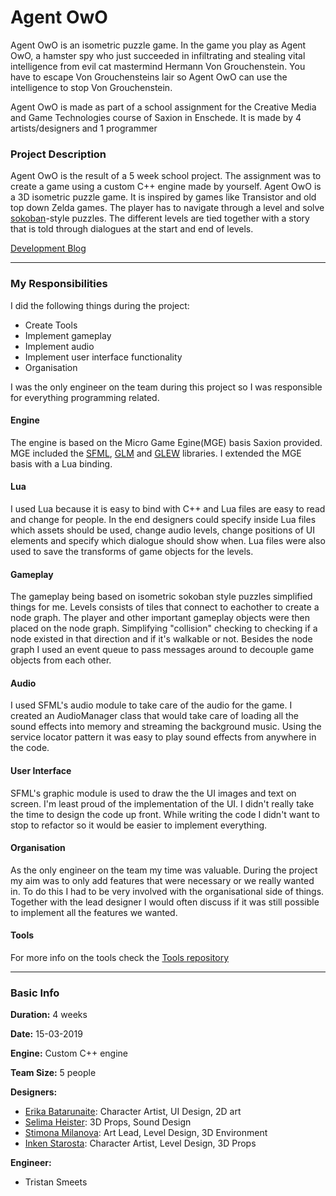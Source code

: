# Agent OwO

Agent OwO is an isometric puzzle game. In the game you play as Agent OwO, a hamster spy who just succeeded in infiltrating and stealing vital intelligence from evil cat mastermind Hermann Von Grouchenstein. You have to escape Von Grouchensteins lair so Agent OwO can use the intelligence to stop Von Grouchenstein.

Agent OwO is made as part of a school assignment for the Creative Media and Game Technologies course of Saxion in Enschede. It is made by 4 artists/designers and 1 programmer

### Project Description
Agent OwO is the result of a 5 week school project. The assignment was to create a game using a custom C++ engine made by yourself.
Agent OwO is a 3D isometric puzzle game. It is inspired by games like Transistor and old top down Zelda games. The player has to navigate through a level and solve [sokoban][5]-style puzzles. The different levels are tied together with a story that is told through dialogues at the start and end of levels.

[Development Blog][6]

---

### My Responsibilities
I did the following things during the project:
- Create Tools
- Implement gameplay
- Implement audio
- Implement user interface functionality
- Organisation

I was the only engineer on the team during this project so I was responsible for everything programming related. 

#### Engine
The engine is based on the Micro Game Egine(MGE) basis Saxion provided. MGE included the [SFML][7], [GLM][8] and [GLEW][9] libraries. I extended the MGE basis with a Lua binding. 

#### Lua
I used Lua because it is easy to bind with C++ and Lua files are easy to read and change for people. In the end designers could specify inside Lua files which assets should be used, change audio levels, change positions of UI elements and specify which dialogue should show when. Lua files were also used to save the transforms of game objects for the levels.

#### Gameplay
The gameplay being based on isometric sokoban style puzzles simplified things for me. Levels consists of tiles that connect to eachother to create a node graph. The player and other important gameplay objects were then placed on the node graph. Simplifying "collision" checking to checking if a node existed in that direction and if it's walkable or not. Besides the node graph I used an event queue to pass messages around to decouple game objects from each other.

#### Audio
I used SFML's audio module to take care of the audio for the game. I created an AudioManager class that would take care of loading all the sound effects into memory and streaming the background music. Using the service locator pattern it was easy to play sound effects from anywhere in the code. 

#### User Interface
SFML's graphic module is used to draw the the UI images and text on screen. I'm least proud of the implementation of the UI. I didn't really take the time to design the code up front. While writing the code I didn't want to stop to refactor so it would be easier to implement everything.

#### Organisation
As the only engineer on the team my time was valuable. During the project my aim was to only add features that were necessary or we really wanted in. To do this I had to be very involved with the organisational side of things. Together with the lead designer I would often discuss if it was still possible to implement all the features we wanted. 

#### Tools
For more info on the tools check the [Tools repository][10]

---
### Basic Info
**Duration:** 4 weeks

**Date:** 15-03-2019

**Engine:** Custom C++ engine

**Team Size:** 5 people

**Designers:**
- [Erika Batarunaite][2]: Character Artist, UI Design, 2D art
- [Selima Heister][11]: 3D Props, Sound Design
- [Stimona Milanova][3]: Art Lead, Level Design, 3D Environment
- [Inken Starosta][12]: Character Artist, Level Design, 3D Props

**Engineer:**
- Tristan Smeets

 [2]: https://www.artstation.com/eriminati
 [3]: https://www.artstation.com/milva
 [4]: https://github.com/TristanSmeets/Agent-OwO
 [5]: https://en.wikipedia.org/wiki/Sokoban
 [6]: https://brocknoeyes99.tumblr.com/page/4
 [7]: https://www.sfml-dev.org/
 [8]: https://glm.g-truc.net/0.9.9/index.html
 [9]: http://glew.sourceforge.net/
 [10]: https://github.com/TristanSmeets/Agent-OwO-Tools
 [11]: https://www.artstation.com/selimahei
 [12]: https://inkenstarosta.com/
